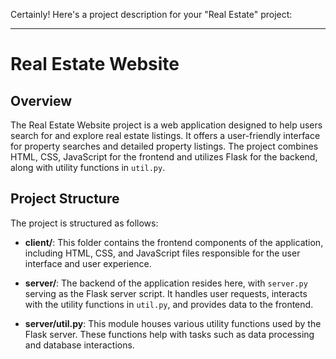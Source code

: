 Certainly! Here's a project description for your "Real Estate" project:

---

# Real Estate Website

## Overview

The Real Estate Website project is a web application designed to help users search for and explore real estate listings. It offers a user-friendly interface for property searches and detailed property listings. The project combines HTML, CSS, JavaScript for the frontend and utilizes Flask for the backend, along with utility functions in `util.py`.

## Project Structure

The project is structured as follows:

- **client/**: This folder contains the frontend components of the application, including HTML, CSS, and JavaScript files responsible for the user interface and user experience.

- **server/**: The backend of the application resides here, with `server.py` serving as the Flask server script. It handles user requests, interacts with the utility functions in `util.py`, and provides data to the frontend.

- **server/util.py**: This module houses various utility functions used by the Flask server. These functions help with tasks such as data processing and database interactions.


